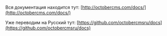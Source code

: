 Вся документация находится тут: [http://octobercms.com/docs/](http://octobercms.com/docs/)

Уже переводим на Русский тут: [https://github.com/octobercmsru/docs](https://github.com/octobercmsru/docs)